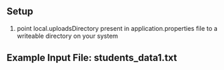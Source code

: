 
## Setup

1. point local.uploadsDirectory present in application.properties file to a writeable directory on your system


## Example Input File: students_data1.txt